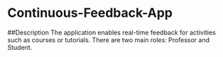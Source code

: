 ﻿# Continuous-Feedback-App

##Description
The application enables real-time feedback for activities such as courses or tutorials. There are two main roles: Professor and Student.

